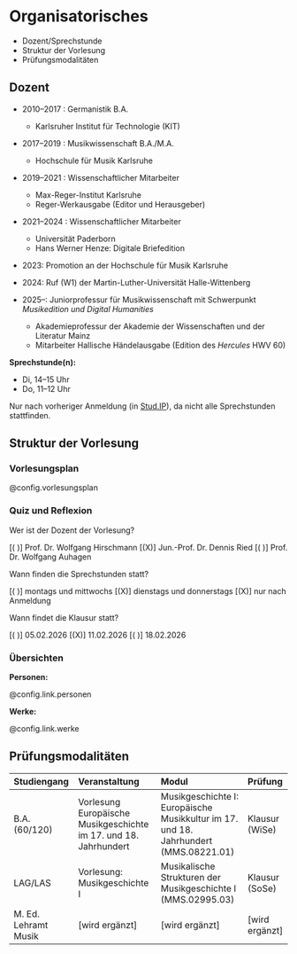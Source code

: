 <!--
author:   Dennis Ried
email:    dennis.ried@musikwiss.uni-halle.de
version:  1.0.0
language: de
narrator: Deutsch Female
comment:  Organisatorisches (2025)
mode:     Presentation
tags:     orga
import:   ./config.md
link:     ./style.css
-->

# Organisatorisches

* Dozent/Sprechstunde
* Struktur der Vorlesung
* Prüfungsmodalitäten

## Dozent

* 2010–2017 : Germanistik B.A.

    * Karlsruher Institut für Technologie (KIT)

* 2017–2019 : Musikwissenschaft B.A./M.A.

    * Hochschule für Musik Karlsruhe

* 2019–2021 : Wissenschaftlicher Mitarbeiter

    * Max-Reger-Institut Karlsruhe
    * Reger-Werkausgabe (Editor und Herausgeber)

* 2021–2024 : Wissenschaftlicher Mitarbeiter

    * Universität Paderborn
    * Hans Werner Henze: Digitale Briefedition

* 2023: Promotion an der Hochschule für Musik Karlsruhe
* 2024: Ruf (W1) der Martin-Luther-Universität Halle-Wittenberg
* 2025–: Juniorprofessur für Musikwissenschaft mit Schwerpunkt _Musikedition und Digital Humanities_

    * Akademieprofessur der Akademie der Wissenschaften und der Literatur Mainz
    * Mitarbeiter Hallische Händelausgabe (Edition des _Hercules_ HWV 60)

**Sprechstunde(n):** 

- Di, 14–15 Uhr 
- Do, 11–12 Uhr

Nur nach vorheriger Anmeldung (in [Stud.IP](https://studip.uni-halle.de/index.php)), da nicht alle Sprechstunden stattfinden.

## Struktur der Vorlesung
### Vorlesungsplan

@config.vorlesungsplan

### Quiz und Reflexion

Wer ist der Dozent der Vorlesung?

[( )] Prof. Dr. Wolfgang Hirschmann
[(X)] Jun.-Prof. Dr. Dennis Ried
[( )] Prof. Dr. Wolfgang Auhagen

Wann finden die Sprechstunden statt?

[( )] montags und mittwochs
[(X)] dienstags und donnerstags
[(X)] nur nach Anmeldung

Wann findet die Klausur statt?

[( )] 05.02.2026
[(X)] 11.02.2026
[( )] 18.02.2026

### Übersichten

**Personen:**

@config.link.personen

**Werke:**

@config.link.werke

## Prüfungsmodalitäten

| Studiengang    | Veranstaltung | Modul | Prüfung |
|:---------------|:--------------|:------|:---------|
| B.A. (60/120)  | Vorlesung Europäische Musikgeschichte im 17. und 18. Jahrhundert | Musikgeschichte I: Europäische Musikkultur im 17. und 18. Jahrhundert (MMS.08221.01) | Klausur (WiSe) |
| LAG/LAS        | Vorlesung: Musikgeschichte I | Musikalische Strukturen der Musikgeschichte I (MMS.02995.03) | Klausur (SoSe) |
| M. Ed. Lehramt Musik | [wird ergänzt] | [wird ergänzt] | [wird ergänzt] |
